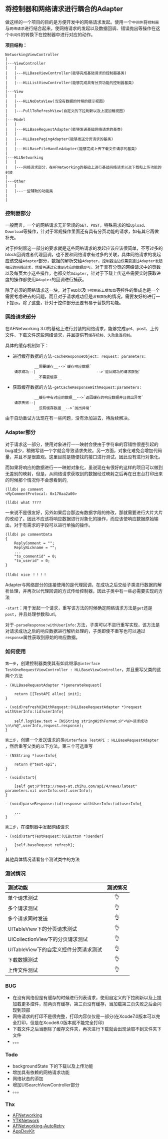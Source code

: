 
## 将控制器和网络请求进行耦合的Adapter

做这样的一个项目的目的是方便开发中的网络请求发起。使用一个`中间件`将`控制器`与`网络请求`进行结合起来，使网络请求的发起以及数据回调、错误抛出等操作在这个`中间件`的转换下在控制器中进行对应的动作。



**项目结构：**

```
NetworkingViewController
|
|---ViewController
|	|
|	|---HLLBaseViewController(能够完成基础请求的控制器基类)
|	|
|	|---HLLListViewController(能够完成具有分页功能的控制器基类)
|
|---View
|	|
|	|---HLLNoDataView(当没有数据的时候的提示视图)
|	|
|	|---PullToRefreshView(自定义的下拉刷新以及上提加载视图)
|	
|---Model
|	|
|	|---HLLBaseRequestAdapter(能够发送基础网络请求的基类)
|	|
|	|---HLLBasePagingAdapter(能够发送分页请求的基类)
|	|
|	|---HLLBaseFileHandleAdapter(能够完成上传下载文件请求的基类)
|
|---HLLNetworking
|	|
|	|---网络请求部分，在AFNetworking的基础上进行基础网络请求以及下载和上传功能的封装
|
|---Other
|	|
|	|---一些辅助的功能类
|
|
```

### 控制器部分

一般而言，一个的网络请求无非常规的`GET`、`POST`，特殊需求的如`Upload`、`Download`等操作，针对于常规操作里面还有具有分页功能的请求，如有其它再做补充。

对于控制器这一部分的要求就是这些网络请求的发起应该应该很简单，不写过多的block回调或者代理回调，也不要和网络请求有过多的关联，具体网络请求的发起应该交给`Adapter`部分，数据的解析交给`Adapter`，`控制器这边仅需要通过Adapter发起相应的网络请求，然后再通过它拿到对应的数据即可`。对于具有分页的网络请求中的页数以及每页大小这些操作，也都交给`Adapter`，针对于下载上传这些需要实时获取进度的操作都使用`Adapter`的回调进行捕获。

除了必须的网络请求这一块，对于`HUD`以及`下拉刷新上提加载`等控件的集成也是一个需要考虑进去的问题，而且对于请求成功但是`没有数据`的情况，需要友好的进行一下提示。除了这些，针对于控件部分还要有易于替换的功能。


### 网络请求部分

在AFNetworking 3.0的基础上进行封装的网络请求，能够完成get、post、上传文件、下载文件这些网络请求，并且提供有`缓存机制`、`失败重连机制`。

具体的缓存机制如下：

* 进行缓存数据的方法`-cacheResponseObject: request: parameters:`

```
             __需要缓存__-->`缓存响应数据`
    请求成功--|                           -->`返回成功的请求数据`
             __不需要缓存__
```

* 获取缓存数据的方法`-getCacheResponseWithRequest:parameters:`

```
             __缓存中有对应的数据__-->`返回缓存的响应数据并且抛出异常`
    请求失败--|
             __没有缓存数据__-->`抛出异常`
```

由于自动重试方法现在有一些问题，没有添加进去，待后续解决。

### Adapter部分

对于请求这一部分，使用对象进行一一映射会使由于字符串的容错性很差引起的bug减少，稍微写错一个字就会导致请求失败。另一方面，对象化难免会增加代码量，并且不是很直观。这里目前是随便找的接口进行测试，因此没有进行对象化。

而如果将响应的数据进行一一映射对象化，虽说现在有很好的这样的项目可以做到无差别的映射，但是，从网络请求获取到的数据经过映射之后再在日志台打印出来的时候那个情况你不会想看到的,

```
(lldb) po comment
<MyCommentProtocal: 0x170aa2a00>

(lldb) what ????
```

一来说不是很友好，另外如果后台那边有数据字段的修改，那就需要进行大片大片的改动了。因此不应该将响应数据进行对象化的操作，而应该使响应数据原始输出，对于有需求的字段可以进行单独的操作。

```
(lldb) po commentData
{
    ReplyComment = "";
    ReplyNickname = "";
    ...
    "to_commentid" = 0;
    "to_userid" = 0;
}

(lldb) nice ！！！！
```

Adapter与网络部分的连接使用的是代理回调，在成功之后交给子类进行数据的解析处理，并再次以代理回调的方式传给控制器，因此子类中有一些必需要实现的方法

`-start`：用于发起一个请求，重写该方法的时候确定网络请求方法是`get`还是`post`，并且处理参数和url。

对于`-parseResponse:withUserInfo:`方法，子类可以不进行重写实现，该方法是对请求成功之后的响应数据进行解析处理的，子类即使不重写也可以通过`response`属性获取到原始的响应数据。

### 如何使用

`第一步`，创建控制器类使其有如此继承`@interface TestOneRequestViewController : HLLBaseViewController`，并且重写父类的这两个方法

```
- (HLLBaseRequestAdapter *)generateRequest{

    return [[TestAPI alloc] init];
}

- (void)refreshUIWithRequest:(HLLBaseRequestAdapter *)request withUserInfo:(id)userInfo{

    self.logView.text = [NSString stringWithFormat:@"<%@>请求成功\n\n%@",userInfo,request.response];
}
```

`第二步`，创建一个发送请求的类`@interface TestAPI : HLLBaseRequestAdapter`
，然后重写父类的以下方法，第三个可选重写

```
- (NSString *)userInfo{

    return @"test-api";
}

- (void)start{

    [self get:@"http://news-at.zhihu.com/api/4/news/latest" parameters:nil userInfo:self.userInfo];
}

- (void)parseResponse:(id)response withUserInfo:(id)userInfo{

    ...
}
```

`第三步`，在控制器中发起网络请求

```
- (void)startTestRequest:(UIButton *)sender{

    [self.baseRequest refresh];
}
```

其他具体情况请看各个测试类中的方法

### 测试情况

测试功能 |测试情况
:----------- | :-----------:      
单个请求测试|👌
多个请求测试|👌
多个请求同时发送|👌
UITableView下的分页请求测试|👌
UICollectionView下的分页请求测试|👌
UITableView下的自定义控件分页请求测试|👌
下载数据测试|👌
上传文件测试|👌


### BUG

* 在没有网络但是有缓存的时候进行列表请求，使用自定义的下拉刷新以及上提加载更多控件，前两页有缓存，第三页没有缓存，当加载第三页失败之后会闪现到顶部
* 网络请求的打印不是很完整，打印内容仅仅是一部分(在Xcode7.0版本可以完全打印，但是在Xcode8.0版本就不能完全打印)
* 下载文件之后当删除了缓存文件夹，再次进行下载就会出现读取不到文件夹下文件
* 。。。

### Todo

 * backgroundState 下的下载以及上传功能
 * 增加具有依赖的网络请求功能
 * 网络状态的添加
 * 增加UISearchViewController部分
 * 。。。



### Thx

   * [AFNetworking](https://github.com/AFNetworking/AFNetworking)
   * [YTKNetwork](https://github.com/yuantiku/YTKNetwork)
   * [AFNetworking-AutoRetry](https://github.com/shaioz/AFNetworking-AutoRetry)
   * [AppDevKit](https://github.com/yahoo/AppDevKit)



